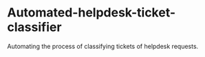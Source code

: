 # Automated-helpdesk-ticket-classifier
Automating the process of classifying tickets of helpdesk requests.
